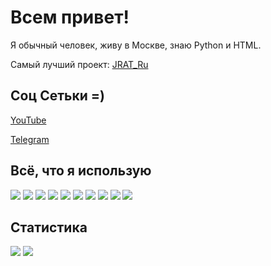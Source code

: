<h1>Всем привет!</h1>

<p>Я обычный человек, живу в Москве, знаю Python и HTML.</p>

<p>Самый лучший проект: <a href="https://github.com/kararasenok-gd/JRAT_Ru">JRAT_Ru</a></p>

<h2>Соц Сетьки =)</h2>

<p><a href="https://www.youtube.com/@kararasenok_gd">YouTube</a></p>

<p><a href="https://t.me/logovo_amogusov">Telegram</a></p>

<h2>Всё, что я использую</h2>

<img src="https://img.shields.io/badge/-Firefox-orange">
<img src="https://img.shields.io/badge/-Sublime%20Text-orange">
<img src="https://img.shields.io/badge/-Python-yellow">
<img src="https://img.shields.io/badge/-Spotify-brightgreen">
<img src="https://img.shields.io/badge/-Windows%207-blue">
<img src="https://img.shields.io/badge/-Discord-blue">
<img src="https://img.shields.io/badge/-Redmi%20Note%209C-orange">
<img src="https://img.shields.io/badge/-Redmi%20Note%209%20Pro-orange">
<img src="https://img.shields.io/badge/-Huawei%20Nova-red">
<img src="https://img.shields.io/badge/-Blackview%20Tab8-lightgrey">


<h2>Статистика</h2>

<img src="https://github-readme-stats.vercel.app/api?username=kararasenok-gd">
<img src="https://github-readme-stats.vercel.app/api/top-langs/?username=kararasenok-gd&hide_progress=false">
